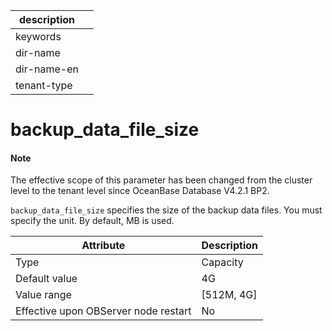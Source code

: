 | description ||
|---|---|
| keywords ||
| dir-name ||
| dir-name-en ||
| tenant-type ||

# backup_data_file_size

<main id="notice" type='explain'>
  <h4>Note</h4>
  <p>The effective scope of this parameter has been changed from the cluster level to the tenant level since OceanBase Database V4.2.1 BP2. </p>
</main>

`backup_data_file_size` specifies the size of the backup data files. You must specify the unit. By default, MB is used.

| **Attribute** | **Description** |
|------------------|-------------|
| Type | Capacity |
| Default value | 4G |
| Value range | \[512M, 4G\] |
| Effective upon OBServer node restart | No |

